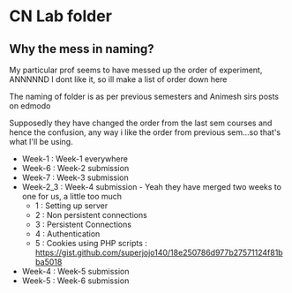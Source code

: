 ﻿# CN Lab folder 


## Why the mess in naming?

My particular prof seems to have messed up the order of experiment, ANNNNND I dont like it, so ill make a list of order down here 

The naming of folder is as per previous semesters and Animesh sirs posts on edmodo


Supposedly they have changed the order from the last sem courses and hence the confusion, any 
way i like the order from previous sem...so that's what I'll be using.

- Week-1 : Week-1 everywhere 
- Week-6 : Week-2 submission 
- Week-7 : Week-3 submission  
- Week-2_3 : Week-4 submission - Yeah they have merged two weeks to one for us, a little too much 
  - 1 : Setting up server 
  - 2 : Non persistent connections 
  - 3 : Persistent Connections
  - 4 : Authentication 
  - 5 : Cookies using PHP scripts : https://gist.github.com/superjojo140/18e250786d977b27571124f81bba5018
- Week-4 : Week-5 submission
- Week-5 : Week-6 submission 
